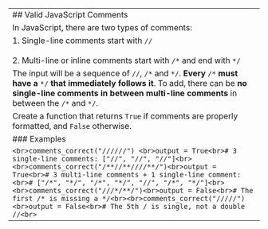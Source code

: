 |   |
|---|
|## Valid JavaScript Comments|
|In JavaScript, there are two types of comments:|
|1. Single-line comments start with `//`<br>    <br>2. Multi-line or inline comments start with `/*` and end with `*/`|
|The input will be a sequence of `//`, `/*` and `*/`. **Every** `/*` **must have a** `*/` **that immediately follows it**. To add, there can be **no single-line comments in between multi-line comments** in between the `/*` and `*/`.|
|Create a function that returns `True` if comments are properly formatted, and `False` otherwise.|
|### Examples|
|```<br>comments_correct("//////") <br>output = True<br># 3 single-line comments: ["//", "//", "//"]<br><br>comments_correct("/**//**////**/")<br>output = True<br># 3 multi-line comments + 1 single-line comment:<br># ["/*", "*/", "/*", "*/", "//", "/*", "*/"]<br><br>comments_correct("///*/**/")<br>output = False<br># The first /* is missing a */<br><br>comments_correct("/////")<br>output = False<br># The 5th / is single, not a double //<br>```|